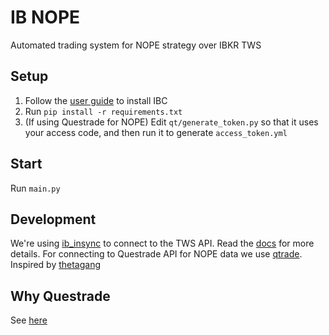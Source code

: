 # IB NOPE

Automated trading system for NOPE strategy over IBKR TWS

## Setup

1. Follow the [user guide](https://github.com/IbcAlpha/IBC/blob/master/userguide.md) to install IBC
2. Run `pip install -r requirements.txt`
3. (If using Questrade for NOPE) Edit `qt/generate_token.py` so that it uses your access code, and then run it to generate `access_token.yml`

## Start

Run `main.py`

## Development

We're using [ib_insync](https://github.com/erdewit/ib_insync) to connect to the TWS API. Read the [docs](https://ib-insync.readthedocs.io/api.html) for more details. For connecting to Questrade API for NOPE data we use [qtrade](https://github.com/jborchma/qtrade). Inspired by [thetagang](https://github.com/brndnmtthws/thetagang)

## Why Questrade

See [here](https://github.com/ajhpark/ib_nope/issues/36)
